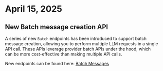 # April 15, 2025

## New Batch message creation API

A series of new `Batch` endpoints has been introduced to support batch message creation, allowing you to perform multiple LLM requests in a single API call. These APIs leverage provider batch APIs under the hood, which can be more cost-effective than making multiple API calls.

New endpoints can be found here: [Batch Messages](https://docs.letta.com/api-reference/messages/batch)
